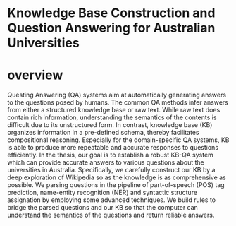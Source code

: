 # Knowledge Base Construction and Question Answering for Australian Universities

# overview #
Questing Answering (QA) systems aim at automatically generating answers to the questions posed by humans. The common QA methods infer answers from either a structured knowledge base or raw text. While raw text does contain rich information, understanding the semantics of the contents is difficult due to its unstructured form. In contrast, knowledge base (KB) organizes information in a pre-defined schema, thereby facilitates compositional reasoning. Especially for the domain-specific QA systems, KB is able to produce more repeatable and accurate responses to questions efficiently. In the thesis, our goal is to establish a robust KB-QA system which can provide accurate answers to various questions about the universities in Australia. Specifically, we carefully construct our KB by a deep exploration of Wikipedia so as the knowledge is as comprehensive as possible. We parsing questions in the pipeline of part-of-speech (POS) tag prediction, name-entity recognition (NER) and syntactic structure assignation by employing some advanced techniques. We build rules to bridge the parsed questions and our KB so that the computer can understand the semantics of the questions and return reliable answers.
